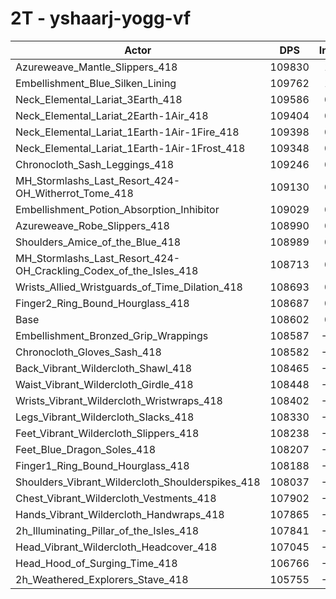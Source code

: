 # 2T - yshaarj-yogg-vf
| Actor | DPS | Increase |
|---|:---:|:---:|
|Azureweave_Mantle_Slippers_418|109830|1.13%|
|Embellishment_Blue_Silken_Lining|109762|1.07%|
|Neck_Elemental_Lariat_3Earth_418|109586|0.91%|
|Neck_Elemental_Lariat_2Earth-1Air_418|109404|0.74%|
|Neck_Elemental_Lariat_1Earth-1Air-1Fire_418|109398|0.73%|
|Neck_Elemental_Lariat_1Earth-1Air-1Frost_418|109348|0.69%|
|Chronocloth_Sash_Leggings_418|109246|0.59%|
|MH_Stormlashs_Last_Resort_424-OH_Witherrot_Tome_418|109130|0.49%|
|Embellishment_Potion_Absorption_Inhibitor|109029|0.39%|
|Azureweave_Robe_Slippers_418|108990|0.36%|
|Shoulders_Amice_of_the_Blue_418|108989|0.36%|
|MH_Stormlashs_Last_Resort_424-OH_Crackling_Codex_of_the_Isles_418|108713|0.10%|
|Wrists_Allied_Wristguards_of_Time_Dilation_418|108693|0.08%|
|Finger2_Ring_Bound_Hourglass_418|108687|0.08%|
|Base|108602|0.00%|
|Embellishment_Bronzed_Grip_Wrappings|108587|-0.01%|
|Chronocloth_Gloves_Sash_418|108582|-0.02%|
|Back_Vibrant_Wildercloth_Shawl_418|108465|-0.13%|
|Waist_Vibrant_Wildercloth_Girdle_418|108448|-0.14%|
|Wrists_Vibrant_Wildercloth_Wristwraps_418|108402|-0.18%|
|Legs_Vibrant_Wildercloth_Slacks_418|108330|-0.25%|
|Feet_Vibrant_Wildercloth_Slippers_418|108238|-0.33%|
|Feet_Blue_Dragon_Soles_418|108207|-0.36%|
|Finger1_Ring_Bound_Hourglass_418|108188|-0.38%|
|Shoulders_Vibrant_Wildercloth_Shoulderspikes_418|108037|-0.52%|
|Chest_Vibrant_Wildercloth_Vestments_418|107902|-0.65%|
|Hands_Vibrant_Wildercloth_Handwraps_418|107865|-0.68%|
|2h_Illuminating_Pillar_of_the_Isles_418|107841|-0.70%|
|Head_Vibrant_Wildercloth_Headcover_418|107045|-1.43%|
|Head_Hood_of_Surging_Time_418|106766|-1.69%|
|2h_Weathered_Explorers_Stave_418|105755|-2.62%|
